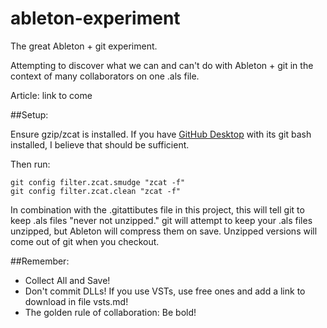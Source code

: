 # ableton-experiment
The great Ableton + git experiment.

Attempting to discover what we can and can't do with Ableton + git in the context of many collaborators on one .als file.

Article: link to come

##Setup:

Ensure gzip/zcat is installed. If you have [GitHub Desktop](https://desktop.github.com/) with its git bash installed, I believe that should be sufficient.

Then run:

    git config filter.zcat.smudge "zcat -f"
    git config filter.zcat.clean "zcat -f"

In combination with the .gitattibutes file in this project, this will tell git to keep .als files "never not unzipped." git will attempt to keep your .als files unzipped, but Ableton will compress them on save. Unzipped versions will come out of git when you checkout.

##Remember:

 * Collect All and Save!
 * Don't commit DLLs! If you use VSTs, use free ones and add a link to download in file vsts.md!
 * The golden rule of collaboration: Be bold!

